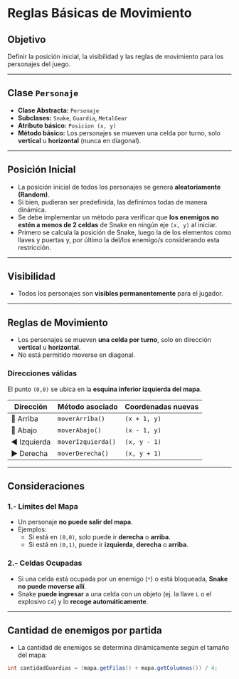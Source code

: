 # Reglas Básicas de Movimiento

## Objetivo

Definir la posición inicial, la visibilidad y las reglas de movimiento para los personajes del juego.

---

## Clase `Personaje`

- **Clase Abstracta:** `Personaje`
- **Subclases:** `Snake`, `Guardia`, `MetalGear`
- **Atributo básico:** `Posicion (x, y)`
- **Método básico:** Los personajes se mueven una celda por turno, solo **vertical** u **horizontal** (nunca en diagonal).

---

## Posición Inicial

- La posición inicial de todos los personajes se genera **aleatoriamente (Random)**.
- Si bien, pudieran ser predefinida, las definimos todas de manera dinámica.
- Se debe implementar un método para verificar que **los enemigos no estén a menos de 2 celdas** de Snake en ningún eje `(x, y)` al iniciar.
- Primero se calcula la posición de Snake, luego la de los elementos como llaves y puertas y, por último la del/los enemigo/s considerando esta restricción.

---

## Visibilidad

- Todos los personajes son **visibles permanentemente** para el jugador.

---

## Reglas de Movimiento

- Los personajes se mueven **una celda por turno**, solo en dirección **vertical** u **horizontal**.
- No está permitido moverse en diagonal.

### Direcciones válidas

El punto `(0,0)` se ubica en la **esquina inferior izquierda del mapa**.

| Dirección    | Método asociado     | Coordenadas nuevas   |
|--------------|---------------------|-----------------------|
| 🔼 Arriba    | `moverArriba()`     | `(x + 1, y)`          |
| 🔽 Abajo     | `moverAbajo()`      | `(x - 1, y)`          |
| ◀️ Izquierda | `moverIzquierda()`  | `(x, y - 1)`          |
| ▶️ Derecha   | `moverDerecha()`    | `(x, y + 1)`          |

---

## Consideraciones

### 1.- Límites del Mapa

- Un personaje **no puede salir del mapa**.
- Ejemplos:
  - Si está en `(0,0)`, solo puede ir **derecha** o **arriba**.
  - Si está en `(0,1)`, puede ir **izquierda**, **derecha** o **arriba**.

### 2.- Celdas Ocupadas

- Si una celda está ocupada por un enemigo (`*`) o está bloqueada, **Snake no puede moverse allí**.
- Snake **puede ingresar** a una celda con un objeto (ej. la llave `L` o el explosivo `C4`) y lo **recoge automáticamente**.

---

## Cantidad de enemigos por partida

- La cantidad de enemigos se determina dinámicamente según el tamaño del mapa:

```java
int cantidadGuardias = (mapa.getFilas() + mapa.getColumnas()) / 4;
```
